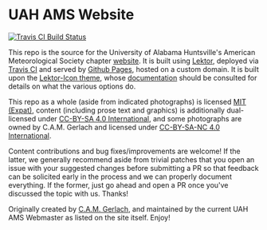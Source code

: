 # UAH AMS Website

[![Travis CI Build Status](https://travis-ci.org/uah-ams/uah-ams-website.svg?branch=master)](https://travis-ci.org/uah-ams/uah-ams-website)

This repo is the source for the University of Alabama Huntsville's American Meteorological Society chapter [website](https://www.uah-ams.club/).
It is built using [Lektor](https://www.getlektor.com/), deployed via [Travis CI](https://travis-ci.org/uah-ams/uah-ams-website) and served by [Github Pages](https://pages.github.com/), hosted on a custom domain.
It is built upon the [Lektor-Icon theme](https://spyder-ide.github.io/lektor-icon/), whose [documentation](https://github.com/spyder-ide/lektor-icon) should be consulted for details on what the various options do.

This repo as a whole (aside from indicated photographs) is licensed [MIT (Expat)](https://opensource.org/licenses/MIT), content (including prose text and graphics) is additionally dual-licensed under [CC-BY-SA 4.0 International](https://creativecommons.org/licenses/by-sa/4.0/), and some photographs are owned by C.A.M. Gerlach and licensed under [CC-BY-SA-NC 4.0 International](https://creativecommons.org/licenses/by-nc-sa/4.0/).

Content contributions and bug fixes/improvements are welcome!
If the latter, we generally recommend aside from trivial patches that you open an issue with your suggested changes before submitting a PR so that feedback can be solicited early in the process and we can properly document everything.
If the former, just go ahead and open a PR once you've discussed the topic with us.
Thanks!

Originally created by [C.A.M. Gerlach](https://github.com/CAM-Gerlach), and maintained by the current UAH AMS Webmaster as listed on the site itself.
Enjoy!

